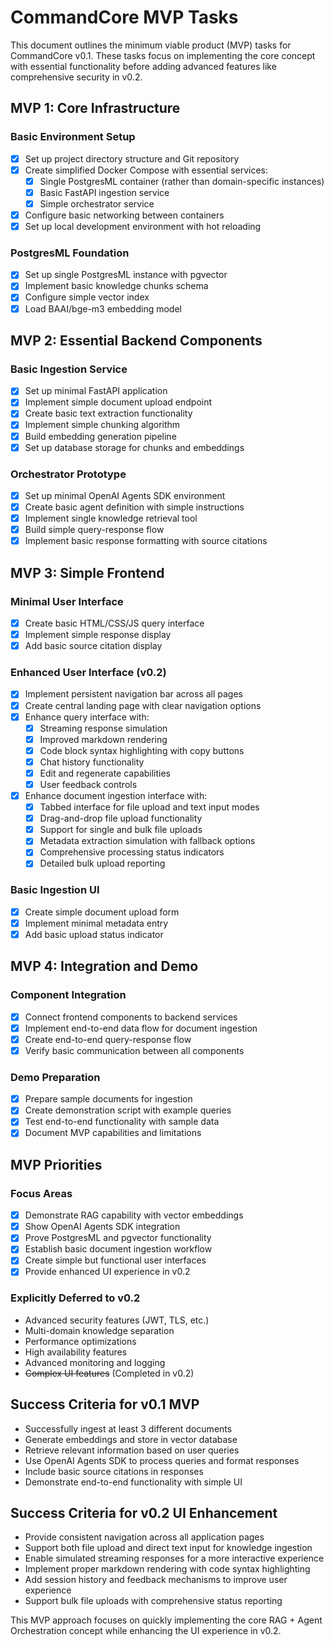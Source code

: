 # CommandCore MVP Tasks

This document outlines the minimum viable product (MVP) tasks for CommandCore v0.1. These tasks focus on implementing the core concept with essential functionality before adding advanced features like comprehensive security in v0.2.

## MVP 1: Core Infrastructure

### Basic Environment Setup
- [x] Set up project directory structure and Git repository
- [x] Create simplified Docker Compose with essential services:
  - [x] Single PostgresML container (rather than domain-specific instances)
  - [x] Basic FastAPI ingestion service
  - [x] Simple orchestrator service
- [x] Configure basic networking between containers
- [x] Set up local development environment with hot reloading

### PostgresML Foundation
- [x] Set up single PostgresML instance with pgvector
- [x] Implement basic knowledge chunks schema
- [x] Configure simple vector index
- [x] Load BAAI/bge-m3 embedding model

## MVP 2: Essential Backend Components

### Basic Ingestion Service
- [x] Set up minimal FastAPI application
- [x] Implement simple document upload endpoint
- [x] Create basic text extraction functionality
- [x] Implement simple chunking algorithm
- [x] Build embedding generation pipeline
- [x] Set up database storage for chunks and embeddings

### Orchestrator Prototype
- [x] Set up minimal OpenAI Agents SDK environment
- [x] Create basic agent definition with simple instructions
- [x] Implement single knowledge retrieval tool
- [x] Build simple query-response flow
- [x] Implement basic response formatting with source citations

## MVP 3: Simple Frontend

### Minimal User Interface
- [x] Create basic HTML/CSS/JS query interface
- [x] Implement simple response display
- [x] Add basic source citation display

### Enhanced User Interface (v0.2)
- [x] Implement persistent navigation bar across all pages
- [x] Create central landing page with clear navigation options
- [x] Enhance query interface with:
  - [x] Streaming response simulation
  - [x] Improved markdown rendering
  - [x] Code block syntax highlighting with copy buttons
  - [x] Chat history functionality
  - [x] Edit and regenerate capabilities
  - [x] User feedback controls
- [x] Enhance document ingestion interface with:
  - [x] Tabbed interface for file upload and text input modes
  - [x] Drag-and-drop file upload functionality
  - [x] Support for single and bulk file uploads
  - [x] Metadata extraction simulation with fallback options
  - [x] Comprehensive processing status indicators
  - [x] Detailed bulk upload reporting

### Basic Ingestion UI
- [x] Create simple document upload form
- [x] Implement minimal metadata entry
- [x] Add basic upload status indicator

## MVP 4: Integration and Demo

### Component Integration
- [x] Connect frontend components to backend services
- [x] Implement end-to-end data flow for document ingestion
- [x] Create end-to-end query-response flow
- [x] Verify basic communication between all components

### Demo Preparation
- [x] Prepare sample documents for ingestion
- [x] Create demonstration script with example queries
- [x] Test end-to-end functionality with sample data
- [x] Document MVP capabilities and limitations

## MVP Priorities

### Focus Areas
- [x] Demonstrate RAG capability with vector embeddings
- [x] Show OpenAI Agents SDK integration
- [x] Prove PostgresML and pgvector functionality
- [x] Establish basic document ingestion workflow
- [x] Create simple but functional user interfaces
- [x] Provide enhanced UI experience in v0.2

### Explicitly Deferred to v0.2
- Advanced security features (JWT, TLS, etc.)
- Multi-domain knowledge separation
- Performance optimizations
- High availability features
- Advanced monitoring and logging
- ~~Complex UI features~~ (Completed in v0.2)

## Success Criteria for v0.1 MVP

- Successfully ingest at least 3 different documents
- Generate embeddings and store in vector database
- Retrieve relevant information based on user queries
- Use OpenAI Agents SDK to process queries and format responses
- Include basic source citations in responses
- Demonstrate end-to-end functionality with simple UI

## Success Criteria for v0.2 UI Enhancement

- Provide consistent navigation across all application pages
- Support both file upload and direct text input for knowledge ingestion
- Enable simulated streaming responses for a more interactive experience
- Implement proper markdown rendering with code syntax highlighting
- Add session history and feedback mechanisms to improve user experience
- Support bulk file uploads with comprehensive status reporting

This MVP approach focuses on quickly implementing the core RAG + Agent Orchestration concept while enhancing the UI experience in v0.2.